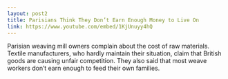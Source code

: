 ```yaml
---
layout: post2
title: Parisians Think They Don’t Earn Enough Money to Live On
link: https://www.youtube.com/embed/1KjUnuyy4hQ
---
```


Parisian weaving mill owners complain about the cost of raw materials. Textile manufacturers, who hardly maintain their situation, claim that British goods are causing unfair competition. They also said that most weave workers don’t earn enough to feed their own families.